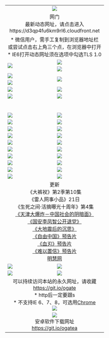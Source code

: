 ﻿<table>
  <tr></tr>
  <tr><td colspan=2 align=center><img src="https://cloud.githubusercontent.com/assets/11880933/13434984/f430fae2-e012-11e5-814f-c2df1e82b247.jpg" /></td></tr>
  <tr><td colspan=2 align=center>网门<br>最新动态网址，请点击进入
<br>https://d3qp4fu6km9rl6.cloudfront.net
    </td>
  </tr>
  <tr>
    <td colspan=2 align=center>* 微信用户，需手工复制到浏览器地址栏<br>或尝试点击右上角三个点，在浏览器中打开
    <br>* IE6打开动态网址须在选项中勾选TLS 1.0</td>
  </tr>
  <tr>
    <td rowspan=2><a href="https://d3qp4fu6km9rl6.cloudfront.net/ogUP.aspx?name=11DKC.mp4&list=11DKC" target="_blank"><img src="https://d3qp4fu6km9rl6.cloudfront.net/Up/11DKC1.jpg" /></a></td> 
    <td><div><a href="https://d3qp4fu6km9rl6.cloudfront.net/ogUP.aspx?name=LRWS.mp4&list=LRWS" target="_blank"><img src="https://d3qp4fu6km9rl6.cloudfront.net/Up/LRWS.jpg" /></a></td>
   </tr>
  <tr>
    <td><a href="https://d3qp4fu6km9rl6.cloudfront.net/ogNiceVedio.aspx" target="_blank"><img src="https://d3qp4fu6km9rl6.cloudfront.net/Up/11TGKDY.jpg" /></a></td>
  </tr>
  <tr>
    <td><a href="https://d3qp4fu6km9rl6.cloudfront.net/ogUP.aspx?name=JQR.mp4&count=2" target="_blank"><img src="https://d3qp4fu6km9rl6.cloudfront.net/Up/JQR.jpg" /></a></td>   
    <td rowspan=2><a href="https://d3qp4fu6km9rl6.cloudfront.net/ogUP.aspx?name=JP.mp4&count=9" target="_blank"><img src="https://d3qp4fu6km9rl6.cloudfront.net/Up/JP.jpg" /></td>
  </tr>
  <tr>
    <td><a href="https://d3qp4fu6km9rl6.cloudfront.net/ogUP.aspx?name=WH.mp4" target="_blank"><img src="https://d3qp4fu6km9rl6.cloudfront.net/Up/WH.jpg" /></a></td>
  </tr>
  <tr>
    <td><a href="https://d3qp4fu6km9rl6.cloudfront.net/ogUP.aspx?name=SSZJ.mp4&list=SSZJ" target="_blank"><img src="https://d3qp4fu6km9rl6.cloudfront.net/Up/SSZJ.jpg" /></a></td>
    <td><a href="https://d3qp4fu6km9rl6.cloudfront.net/ogUP.aspx?name=1XQK.mp4&count=13" target="_blank"><img src="https://d3qp4fu6km9rl6.cloudfront.net/Up/1XQK.jpg" /></a</td>
  </tr>
  <tr>
    <td><a href="https://d3qp4fu6km9rl6.cloudfront.net/ogUP.aspx?name=ZY.mp4&count=2015|16" target="_blank"><img src="https://d3qp4fu6km9rl6.cloudfront.net/Up/ZY.jpg" /></a</td>
    <td><a href="https://d3qp4fu6km9rl6.cloudfront.net/ogUP.aspx?name=XTFY.mp4&count=B|2,A|24" target="_blank"><img src="https://d3qp4fu6km9rl6.cloudfront.net/Up/XTFY.jpg" /></a></td>
  </tr>
  <tr height="40">
  </tr>
  <tr>
    <td><a href="https://d3qp4fu6km9rl6.cloudfront.net/ogUP.aspx?name=4SQQ.mp4&list=4SQQ" target="_blank"><img src="https://d3qp4fu6km9rl6.cloudfront.net/Up/4SQQ0.jpg"/></a></td>
    <td><a href="https://d3qp4fu6km9rl6.cloudfront.net/ogUP.aspx?name=4SHQ.mp4&list=4SHQ" target="_blank"><img src="https://d3qp4fu6km9rl6.cloudfront.net/Up/4SHQ0.jpg"/></a></td>
  </tr>
  <tr>
    <td><a href="https://d3qp4fu6km9rl6.cloudfront.net/ogUP.aspx?name=4SZG.mp4&list=4SZG" target="_blank"><img src="https://d3qp4fu6km9rl6.cloudfront.net/Up/4SZG0.jpg"/></a></td>
    <td><a href="https://d3qp4fu6km9rl6.cloudfront.net/ogUP.aspx?name=4SDJ.mp4&list=4SDJ" target="_blank"><img src="https://d3qp4fu6km9rl6.cloudfront.net/Up/4SDJ0.jpg"/></a></td>
  </tr>
  <tr>
    <td><a href="https://d3qp4fu6km9rl6.cloudfront.net/ogUP.aspx?name=4SGX.mp4&list=4SGX" target="_blank"><img src="https://d3qp4fu6km9rl6.cloudfront.net/Up/4SGX0.jpg"/></a></td>
    <td><a href="https://d3qp4fu6km9rl6.cloudfront.net/ogUP.aspx?name=4SHD.mp4&list=4SHD" target="_blank"><img src="https://d3qp4fu6km9rl6.cloudfront.net/Up/4SHD0.jpg"/></a></td>
  </tr>
  <tr>
    <td><a href="https://d3qp4fu6km9rl6.cloudfront.net/ogUP.aspx?name=4CTX.mp4&list=4CTX" target="_blank"><img src="https://d3qp4fu6km9rl6.cloudfront.net/Up/4CTX0.jpg"/></a></td>
    <td><a href="https://d3qp4fu6km9rl6.cloudfront.net/ogUP.aspx?name=4CWZ.mp4&list=4CWZ" target="_blank"><img src="https://d3qp4fu6km9rl6.cloudfront.net/Up/4CWZ0.jpg"/></a></td>
  </tr>
  <tr>
    <td><a href="https://d3qp4fu6km9rl6.cloudfront.net/onUP.aspx?name=https://d25hxnyejux8es.cloudfront.net/" target="_blank"><img src="https://d3qp4fu6km9rl6.cloudfront.net/Up/0DTW.jpg"/></a></td>
    <td><a href="https://d3qp4fu6km9rl6.cloudfront.net/onUP.aspx?name=https://d240ns8up8earz.cloudfront.net/acenter/" target="_blank"><img src="https://d3qp4fu6km9rl6.cloudfront.net/Up/0TDW.jpg" /></a></td>
  </tr>
  <tr>
    <td><a href="https://d3qp4fu6km9rl6.cloudfront.net/onUP.aspx?name=https://d4508d6vomz2p.cloudfront.net/gb/nsc413.htm" target="_blank"><img src="https://d3qp4fu6km9rl6.cloudfront.net/Up/0DJY.jpg" /></a></td>
    <td><a href="https://d3qp4fu6km9rl6.cloudfront.net/onUP.aspx?name=https://d3bxwq7vzudb5l.cloudfront.net/xtr/gb/prog204.html" target="_blank"><img src="https://d3qp4fu6km9rl6.cloudfront.net/Up/0XTR.jpg" /></a></td>
  </tr>
  <tr>
    <td><a href="https://d3qp4fu6km9rl6.cloudfront.net/onUP.aspx?name=https://d3aj00iefsmfgc.cloudfront.net/" target="_blank"><img src="https://d3qp4fu6km9rl6.cloudfront.net/Up/0MHW.jpg" /></a></td>
    <td><a href="https://d3qp4fu6km9rl6.cloudfront.net/onUP.aspx?name=https://d1sbg9daat0zu5.cloudfront.net/" target="_blank"><img src="https://d3qp4fu6km9rl6.cloudfront.net/Up/0ZJW.jpg" /></a></td>
  </tr>
  <tr>
    <td><a href="https://d3qp4fu6km9rl6.cloudfront.net/ogUP.aspx?name=0FG.zip" target="_blank"><img src="https://d3qp4fu6km9rl6.cloudfront.net/Up/0FG.jpg" /></a></td>
    <td><a href="https://d3qp4fu6km9rl6.cloudfront.net/ogUP.aspx?name=0FGA.apk" target="_blank"><img src="https://d3qp4fu6km9rl6.cloudfront.net/Up/0FGA.jpg" /></a></td>
  </tr>
  <tr>
    <td><a href="https://d3qp4fu6km9rl6.cloudfront.net/ogUP.aspx?name=0U.zip" target="_blank"><img src="https://d3qp4fu6km9rl6.cloudfront.net/Up/0U.jpg" /></a></td>
    <td><a href="https://d3qp4fu6km9rl6.cloudfront.net/ogUP.aspx?name=0UA.apk" target="_blank"><img src="https://d3qp4fu6km9rl6.cloudfront.net/Up/0UA.jpg" /></a></td>
  </tr>
  <tr>
    <td><a href="https://d3qp4fu6km9rl6.cloudfront.net/ogUP.aspx?name=0iPPOTV.zip" target="_blank"><img src="https://d3qp4fu6km9rl6.cloudfront.net/Up/0iPPOTV.jpg" /></a></td>
    <td><a href="https://d3qp4fu6km9rl6.cloudfront.net/ogUP.aspx?name=0iNTD.apk" target="_blank"><img src="https://d3qp4fu6km9rl6.cloudfront.net/Up/0iNTD.jpg" /></a></td>
  </tr>
  <tr>
    <td colspan=2 align=center>更新<br>
      《大裤衩》第2季第10集<br>
      《雷人网事小品》21日<br>
      《生死之间·活摘曝光十周年》第4集</a><br>
      <a href="https://d3qp4fu6km9rl6.cloudfront.net/ogUP.aspx?name=4TJDBZ.mp4" target="_blank">《天津大爆炸－中国社会的阴暗面》</a><br>
      <a href="https://d3qp4fu6km9rl6.cloudfront.net/ogUP.aspx?name=4LFZ.mp4" target="_blank">《国安李凤智公开退党》</a><br>
      <a href="https://d3qp4fu6km9rl6.cloudfront.net/ogUP.aspx?name=4DDZHDCS.mp4" target="_blank">《大地震后的沉思》</a><br>
      <a href="https://d3qp4fu6km9rl6.cloudfront.net/ogUP.aspx?name=11ZYZG0.mp4" target="_blank">《自由中国》预告片</a><br>
      <a href="https://d3qp4fu6km9rl6.cloudfront.net/ogUP.aspx?name=11XR.mp4" target="_blank">《血刃》预告片</a><br>
      <a href="https://d3qp4fu6km9rl6.cloudfront.net/ogUP.aspx?name=11NYZX.mp4&count=2" target="_blank">《难以置信》预告片</a><br>
      <a href="https://d3qp4fu6km9rl6.cloudfront.net/onUP.aspx?name=https://www.minghui.org/" target="_blank">明慧网</a></td>
    </td>
  </tr>
  <tr>
    <td><a href="https://d3qp4fu6km9rl6.cloudfront.net/ogNice.aspx" target="_blank"><img src="https://cloud.githubusercontent.com/assets/11880933/13720378/f84bb392-e841-11e5-8739-815049dd6ff8.jpg" /></a></td>
    <td><a href="https://d3qp4fu6km9rl6.cloudfront.net/onCO.aspx?ob=600事物&op=增删改&args=WH1~%23类型6新闻%7c%23类型6评论&mode=" target="_blank"><img src="https://cloud.githubusercontent.com/assets/11880933/13720380/04d76a16-e842-11e5-8833-e627daa88802.jpg" /></a></td> 
  </tr>
  <tr>
    <td><a href="https://d3qp4fu6km9rl6.cloudfront.net/ogDY.aspx" target="_blank"><img src="https://cloud.githubusercontent.com/assets/11880933/13720384/11817090-e842-11e5-9571-7dc2f1af9f42.jpg" /></a></td>
    <td><a href="https://d3qp4fu6km9rl6.cloudfront.net/ogST.aspx" target="_blank"><img src="https://cloud.githubusercontent.com/assets/11880933/13720385/1467ea3c-e842-11e5-86df-c96c9a556aaf.jpg" /></a></td> 
  </tr>
  <!--tr>
    <td colspan=2 align=center>
      <微信可扫描以下临时二维码<br/>https://bit.ly/1mBQHW8<br/><a href="https://d3qp4fu6km9rl6.cloudfront.net/Up/0WMGDL3.png" target="_blank"><img src="https://d3qp4fu6km9rl6.cloudfront.net/Up/0WMGD3.png"/></a>
  </tr-->
  <tr>
    <td colspan=2 align=center>可以持续访问本站的永久网址，请收藏<br/><a href="https://git.io/ogate" target="_blank">https://git.io/ogate</a><br/>* http后一定要跟s<br/>* 不支持IE 6、7、8，可选用<a href="http://www.odisk.org/Upload/0ChromePortable.zip">Chrome</a><br/><a href="https://d3qp4fu6km9rl6.cloudfront.net/Up/0WMGDL2.png" target="_blank"><img src="https://d3qp4fu6km9rl6.cloudfront.net/Up/0WMGD2.png"/></a></td>
  </tr>
  <tr>
    <td colspan=2 align=center><a href="https://d3qp4fu6km9rl6.cloudfront.net/ogUP.aspx?name=0oGate.apk" target="_blank"><img src="https://cloud.githubusercontent.com/assets/11880933/13720399/75e143ee-e842-11e5-9f0a-1421f423c80f.jpg" /></a><br>安卓软件下载网址<br><a href="https://git.io/ogatea">https://git.io/ogatea</a></td>
  </tr>
  <!--tr>
    <td colspan=2 align=center>可能失效的动态网址
    </td>
  </tr-->
</table>
